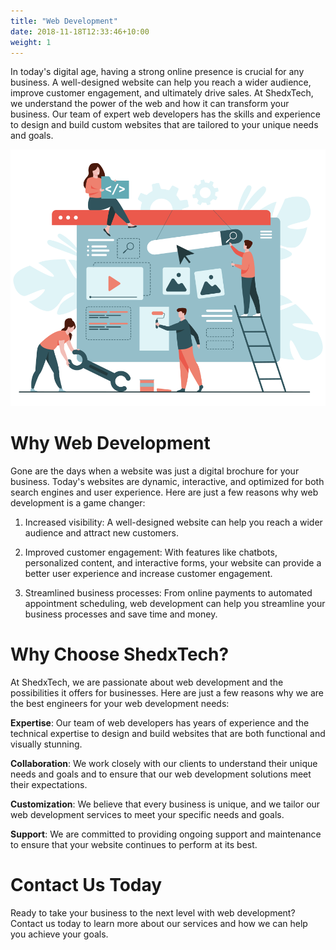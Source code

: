 ```yaml
---
title: "Web Development"
date: 2018-11-18T12:33:46+10:00
weight: 1
---
```


In today's digital age, having a strong online presence is crucial for any business. A well-designed website can help you reach a wider audience, improve customer engagement, and ultimately drive sales. At ShedxTech, we understand the power of the web and how it can transform your business. Our team of expert web developers has the skills and experience to design and build custom websites that are tailored to your unique needs and goals.

<img
alt="web-dev-shedxtech"
src="/images/services/web-dev.png"
/>

# Why Web Development

Gone are the days when a website was just a digital brochure for your business. Today's websites are dynamic, interactive, and optimized for both search engines and user experience. Here are just a few reasons why web development is a game changer:

1. Increased visibility: A well-designed website can help you reach a wider audience and attract new customers.

2. Improved customer engagement: With features like chatbots, personalized content, and interactive forms, your website can provide a better user experience and increase customer engagement.

3. Streamlined business processes: From online payments to automated appointment scheduling, web development can help you streamline your business processes and save time and money.

# Why Choose ShedxTech?

At ShedxTech, we are passionate about web development and the possibilities it offers for businesses. Here are just a few reasons why we are the best engineers for your web development needs:

**Expertise**: Our team of web developers has years of experience and the technical expertise to design and build websites that are both functional and visually stunning.

**Collaboration**: We work closely with our clients to understand their unique needs and goals and to ensure that our web development solutions meet their expectations.

**Customization**: We believe that every business is unique, and we tailor our web development services to meet your specific needs and goals.

**Support**: We are committed to providing ongoing support and maintenance to ensure that your website continues to perform at its best.

# Contact Us Today

Ready to take your business to the next level with web development? Contact us today to learn more about our services and how we can help you achieve your goals.
